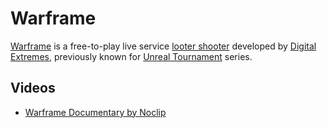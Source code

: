 # Warframe

[Warframe](https://www.warframe.com/) is a free-to-play live service [looter shooter](https://en.wikipedia.org/wiki/Looter_shooter) developed by [Digital Extremes](https://www.digitalextremes.com/), previously known for [Unreal Tournament](/games/UnrealTournament99.md) series.

## Videos
- [Warframe Documentary by Noclip](https://youtube.com/playlist?list=PL-THgg8QnvU7Weo1mCM9H2AXljC7UrDm8&si=wjz3GgddfGDH8agp)
